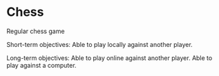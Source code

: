 # Chess
 
Regular chess game

Short-term objectives:
Able to play locally against another player.

Long-term objectives:
Able to play online against another player.
Able to play against a computer.
